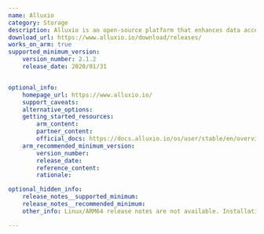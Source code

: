 ```yaml
---
name: Alluxio
category: Storage
description: Alluxio is an open-source platform that enhances data access speeds by caching data in memory. It connects storage systems with compute frameworks, improving data processing efficiency.
download_url: https://www.alluxio.io/download/releases/
works_on_arm: true
supported_minimum_version:
    version_number: 2.1.2
    release_date: 2020/01/31


optional_info:
    homepage_url: https://www.alluxio.io/
    support_caveats:
    alternative_options:
    getting_started_resources:
        arm_content:
        partner_content:
        official_docs: https://docs.alluxio.io/os/user/stable/en/overview/Getting-Started.html
    arm_recommended_minimum_version:
        version_number:
        release_date:
        reference_content:
        rationale:

optional_hidden_info:
    release_notes__supported_minimum:
    release_notes__recommended_minimum:
    other_info: Linux/ARM64 release notes are not available. Installation and testing were done using released tar files.

---
```

